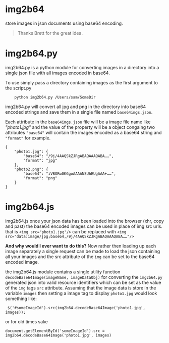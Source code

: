 img2b64
=======

store images in json documents using base64 encoding. 

> Thanks Brett for the great idea.


img2b64.py
==========

img2b64.py is a python module for converting images in a directory into a single json file with all images encoded in base64.

To use simply pass a directory containing images as the first argument to the script.py 

		python img2b64.py /Users/sam/SomeDir

img2b64.py will convert all jpg and png in the directory into base64 encoded strings and save them in a single file named `base64imgs.json`. 

Each attribute in the `base64imgs.json` file will be a image file name like _"photo1.jpg"_ and the value of the property will be a object congaing two attributes `"base64"` will contain the images encoded as a base64 string and `"format"` for example.

	{
		"photo1.jpg": {
			"base64": "/9j/4AAQSkZJRgABAQAAAQABA……",
			"format": "jpg"
		},
		"photo2.png": {
			"base64": "iVBORw0KGgoAAAANSUhEUgAAA+……",
			"format": "png"
		}
	}

img2b64.js
==========

img2b64.js once your json data has been loaded into the browser (xhr, copy and past) the base64 encoded images can be used in place of img src urls. that is `<img src="photo1.jpg"/>` can be replaced with `<img src="data:image/jpg;base64,/9j/4AAQSkZJRgABAQAAAQABA……"/>`

**And why would I ever want to do this?** Now rather then loading up each image separately a single request can be made to load the json containing all your images and the src attribute of the `img` can be set to the base64 encoded image. 

the img2b64.js module contains a single utility function `decodeBase64Image(imageName, imageDataObj)` for converting the `img2b64.py` generated json into valid resource identifiers which can be set as the value of the `img` tags `src` attribute. Assuming that the image data is store in the variable `images` then setting a image tag to display `photo1.jpg` would look something like:

	 $('#someImageId').src(img2b64.decodeBase64Image('photo1.jpg', images));
or for old times sake

	document.getElementById('someImageId').src = img2b64.decodeBase64Image('photo1.jpg', images)
	 